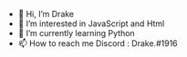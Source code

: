 - 👋 Hi, I’m Drake
- 👀 I’m interested in JavaScript and Html
- 🌱 I’m currently learning Python
- 📫 How to reach me Discord : Drake.#1916

<!---
DrakeReyizz/DrakeReyizz is a ✨ special ✨ repository because its `README.md` (this file) appears on your GitHub profile.
You can click the Preview link to take a look at your changes.
--->

